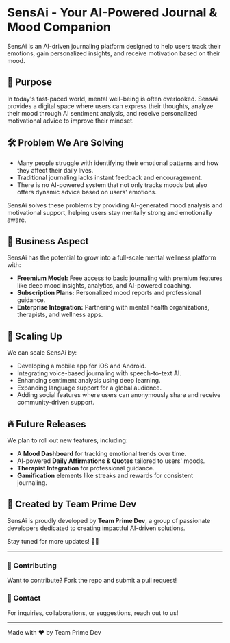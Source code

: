 # SensAi - Your AI-Powered Journal & Mood Companion  

SensAi is an AI-driven journaling platform designed to help users track their emotions, gain personalized insights, and receive motivation based on their mood.  

## 🌟 Purpose  
In today's fast-paced world, mental well-being is often overlooked. SensAi provides a digital space where users can express their thoughts, analyze their mood through AI sentiment analysis, and receive personalized motivational advice to improve their mindset.  

## 🛠 Problem We Are Solving  
- Many people struggle with identifying their emotional patterns and how they affect their daily lives.  
- Traditional journaling lacks instant feedback and encouragement.  
- There is no AI-powered system that not only tracks moods but also offers dynamic advice based on users' emotions.  

SensAi solves these problems by providing AI-generated mood analysis and motivational support, helping users stay mentally strong and emotionally aware.  

## 💼 Business Aspect  
SensAi has the potential to grow into a full-scale mental wellness platform with:  
- **Freemium Model:** Free access to basic journaling with premium features like deep mood insights, analytics, and AI-powered coaching.  
- **Subscription Plans:** Personalized mood reports and professional guidance.  
- **Enterprise Integration:** Partnering with mental health organizations, therapists, and wellness apps.  


## 🚀 Scaling Up  
We can scale SensAi by:  
- Developing a mobile app for iOS and Android.  
- Integrating voice-based journaling with speech-to-text AI.  
- Enhancing sentiment analysis using deep learning.  
- Expanding language support for a global audience.  
- Adding social features where users can anonymously share and receive community-driven support.  

## 🔥 Future Releases  
We plan to roll out new features, including:  
- A **Mood Dashboard** for tracking emotional trends over time.  
- AI-powered **Daily Affirmations & Quotes** tailored to users' moods.  
- **Therapist Integration** for professional guidance.  
- **Gamification** elements like streaks and rewards for consistent journaling.  

## 👥 Created by Team Prime Dev  
SensAi is proudly developed by **Team Prime Dev**, a group of passionate developers dedicated to creating impactful AI-driven solutions.  

Stay tuned for more updates! 🚀✨  

---

### 📌 Contributing  
Want to contribute? Fork the repo and submit a pull request!  

### 📩 Contact  
For inquiries, collaborations, or suggestions, reach out to us!  

---
Made with ❤️ by Team Prime Dev 

 
